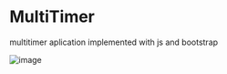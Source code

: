 # MultiTimer

multitimer aplication implemented with js and bootstrap

![image](https://user-images.githubusercontent.com/54168338/128860011-b2239a8c-cbd1-4725-91e3-2ac037b417d7.png)
